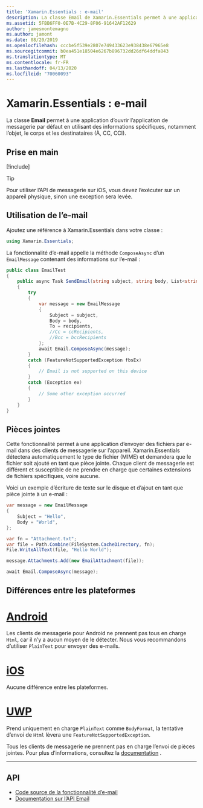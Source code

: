 ```yaml
---
title: 'Xamarin.Essentials : e-mail'
description: La classe Email de Xamarin.Essentials permet à une application d’ouvrir l’application de messagerie par défaut en utilisant des informations spécifiques, notamment l’objet, le corps et les destinataires (À, CC, CCI).
ms.assetid: 5FBB6FF0-0E7B-4C29-8F06-91642AF12629
author: jamesmontemagno
ms.author: jamont
ms.date: 08/20/2019
ms.openlocfilehash: cccbe5f539e2807e749433623e938438e67965e8
ms.sourcegitcommit: b0ea451e18504e6267b896732dd26df64ddfa843
ms.translationtype: MT
ms.contentlocale: fr-FR
ms.lasthandoff: 04/13/2020
ms.locfileid: "70060093"
---
```

# <a name="xamarinessentials-email"></a>Xamarin.Essentials : e-mail

La classe **Email** permet à une application d’ouvrir l’application de messagerie par défaut en utilisant des informations spécifiques, notamment l’objet, le corps et les destinataires (À, CC, CCI).

## <a name="get-started"></a>Prise en main

[!include[](~/essentials/includes/get-started.md)]

> [!TIP]
> Pour utiliser l’API de messagerie sur iOS, vous devez l’exécuter sur un appareil physique, sinon une exception sera levée.

## <a name="using-email"></a>Utilisation de l’e-mail

Ajoutez une référence à Xamarin.Essentials dans votre classe :

```csharp
using Xamarin.Essentials;
```

La fonctionnalité d’e-mail appelle la méthode `ComposeAsync` d’un `EmailMessage` contenant des informations sur l’e-mail :

```csharp
public class EmailTest
{
    public async Task SendEmail(string subject, string body, List<string> recipients)
    {
        try
        {
            var message = new EmailMessage
            {
                Subject = subject,
                Body = body,
                To = recipients,
                //Cc = ccRecipients,
                //Bcc = bccRecipients
            };
            await Email.ComposeAsync(message);
        }
        catch (FeatureNotSupportedException fbsEx)
        {
            // Email is not supported on this device
        }
        catch (Exception ex)
        {
            // Some other exception occurred
        }
    }
}
```

## <a name="file-attachments"></a>Pièces jointes

Cette fonctionnalité permet à une application d’envoyer des fichiers par e-mail dans des clients de messagerie sur l’appareil. Xamarin.Essentials détectera automatiquement le type de fichier (MIME) et demandera que le fichier soit ajouté en tant que pièce jointe. Chaque client de messagerie est différent et susceptible de ne prendre en charge que certaines extensions de fichiers spécifiques, voire aucune.

Voici un exemple d’écriture de texte sur le disque et d’ajout en tant que pièce jointe à un e-mail :

```csharp
var message = new EmailMessage
{
    Subject = "Hello",
    Body = "World",
};

var fn = "Attachment.txt";
var file = Path.Combine(FileSystem.CacheDirectory, fn);
File.WriteAllText(file, "Hello World");

message.Attachments.Add(new EmailAttachment(file));

await Email.ComposeAsync(message);
```

## <a name="platform-differences"></a>Différences entre les plateformes

# <a name="android"></a>[Android](#tab/android)

Les clients de messagerie pour Android ne prennent pas tous en charge `Html`, car il n’y a aucun moyen de le détecter. Nous vous recommandons d’utiliser `PlainText` pour envoyer des e-mails.

# <a name="ios"></a>[iOS](#tab/ios)

Aucune différence entre les plateformes.

# <a name="uwp"></a>[UWP](#tab/uwp)

Prend uniquement en charge `PlainText` comme `BodyFormat`, la tentative d’envoi de `Html` lèvera une `FeatureNotSupportedException`.

Tous les clients de messagerie ne prennent pas en charge l’envoi de pièces jointes. Pour plus d’informations, consultez la [documentation](https://docs.microsoft.com/windows/uwp/contacts-and-calendar/sending-email) .

-----

## <a name="api"></a>API

- [Code source de la fonctionnalité d’e-mail](https://github.com/xamarin/Essentials/tree/master/Xamarin.Essentials/Email)
- [Documentation sur l’API Email](xref:Xamarin.Essentials.Email)
